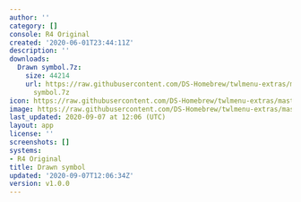 ```yaml
---
author: ''
category: []
console: R4 Original
created: '2020-06-01T23:44:11Z'
description: ''
downloads:
  Drawn symbol.7z:
    size: 44214
    url: https://raw.githubusercontent.com/DS-Homebrew/twlmenu-extras/master/_nds/TWiLightMenu/r4menu/themes/Drawn
      symbol.7z
icon: https://raw.githubusercontent.com/DS-Homebrew/twlmenu-extras/master/unistore/icons/r4.png
image: https://raw.githubusercontent.com/DS-Homebrew/twlmenu-extras/master/unistore/icons/r4.png
last_updated: 2020-09-07 at 12:06 (UTC)
layout: app
license: ''
screenshots: []
systems:
- R4 Original
title: Drawn symbol
updated: '2020-09-07T12:06:34Z'
version: v1.0.0
---
```

